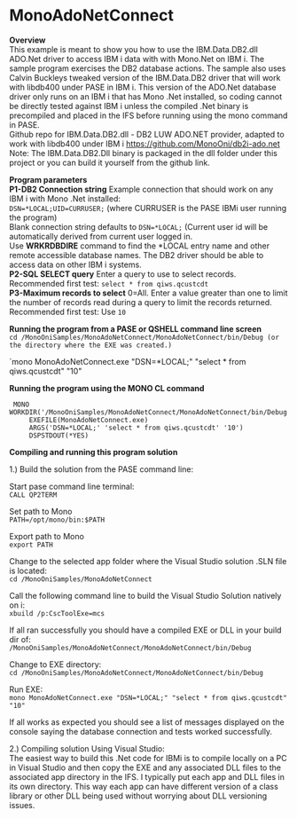 ﻿# MonoAdoNetConnect

**Overview**<br>
This example is meant to show you how to use the IBM.Data.DB2.dll ADO.Net driver to access IBM i data with 
with Mono.Net on IBM i. The sample program exercises the DB2 database actions. The sample also uses Calvin Buckleys
tweaked version of the IBM.Data.DB2 driver that will work with libdb400 under PASE in IBM i. 
This version of the ADO.Net database driver only runs on an IBM i that has Mono .Net installed, so coding 
cannot be directly tested against IBM i unless the compiled .Net binary is precompiled and placed in the 
IFS before running using the mono command in PASE.
<br>
Github repo for IBM.Data.DB2.dll - DB2 LUW ADO.NET provider, adapted to work with libdb400 under IBM i 
https://github.com/MonoOni/db2i-ado.net
<br>
Note: The IBM.Data.DB2.Dll binary is packaged in the dll folder under this project or you can build it yourself from the github link.
<br>

**Program parameters**<br>
**P1-DB2 Connection string** Example connection that should work on any IBM i with Mono .Net installed:<br>
```DSN=*LOCAL;UID=CURRUSER;``` (where CURRUSER is the PASE IBMi user running the program)<br>
Blank connection string defaults to ```DSN=*LOCAL;``` (Current user id will be automatically derived from current user logged in.<br>
Use **WRKRDBDIRE** command to find the *LOCAL entry name and other remote accessible database names. The DB2 driver should be able to access data on other IBM i systems.
<br>
**P2-SQL SELECT query** Enter a query to use to select records. Recommended first test: ```select * from qiws.qcustcdt```
<br>
**P3-Maximum records to select** 0=All. Enter a value greater than one to limit the number of records read during a query to limit the records returned. Recommended first test: Use ```10```

**Running the program from a PASE or QSHELL command line screen**<br>
`cd /MonoOniSamples/MonoAdoNetConnect/MonoAdoNetConnect/bin/Debug (or the directory where the EXE was created.)`

`mono MonoAdoNetConnect.exe "DSN=*LOCAL;" "select * from qiws.qcustcdt" "10" 

**Running the program using the MONO CL command**<br>
```
 MONO WORKDIR('/MonoOniSamples/MonoAdoNetConnect/MonoAdoNetConnect/bin/Debug')                    
     EXEFILE(MonoAdoNetConnect.exe)                                  
     ARGS('DSN=*LOCAL;' 'select * from qiws.qcustcdt' '10')
     DSPSTDOUT(*YES)                                            
```
**Compiling and running this program solution**<br>

1.) Build the solution from the PASE command line:

Start pase command line terminal:<br>
`CALL QP2TERM`

Set path to Mono<br>
`PATH=/opt/mono/bin:$PATH`

Export path to Mono<br>
`export PATH`

Change to the selected app folder where the Visual Studio solution .SLN file is located:<br>
`cd /MonoOniSamples/MonoAdoNetConnect`

Call the following command line to build the Visual Studio Solution natively on i:<br>
`xbuild /p:CscToolExe=mcs`

If all ran successfully you should have a compiled EXE or DLL in your build dir of:<br>
`/MonoOniSamples/MonoAdoNetConnect/MonoAdoNetConnect/bin/Debug`

Change to EXE directory:<br>
`cd /MonoOniSamples/MonoAdoNetConnect/MonoAdoNetConnect/bin/Debug`

Run EXE:<br>
`mono MonoAdoNetConnect.exe "DSN=*LOCAL;" "select * from qiws.qcustcdt" "10"
`

If all works as expected you should see a list of messages displayed on the 
console saying the database connection and tests worked successfully.

2.) Compiling solution Using Visual Studio:<br>
The easiest way to build this .Net code for IBMi is to compile locally on a PC in Visual Studio
and then copy the EXE and any associated DLL files to the associated app directory in the IFS. 
I typically put each app and DLL files in its own directory. This way each app can have different
version of a class library or other DLL being used without worrying about DLL versioning issues.
